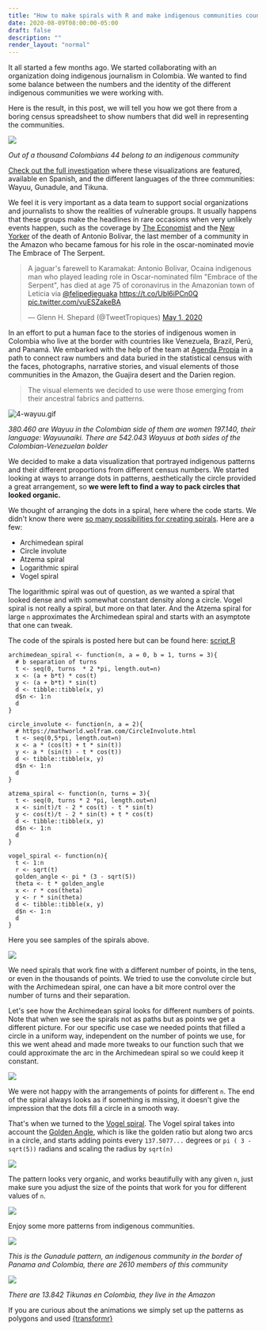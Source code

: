 ```yaml
---
title: "How to make spirals with R and make indigenous communities count"
date: 2020-08-09T08:00:00-05:00
draft: false
description: ""
render_layout: "normal"
---
```



It all started a few months ago. We started collaborating with an organization doing indigenous journalism in Colombia. We wanted to find some balance between the numbers and the identity of the different indigenous communities we were working with.

Here is the result, in this post, we will tell you how we got there from a boring census spreadsheet to show numbers that did well in representing the communities.

![](1-poblacion.gif)

_Out of a thousand Colombians 44 belong to an indigenous community_


[Check out the full investigation](https://www.agendapropia.co/mujer-palabra-resistencia/) where these visualizations are featured, available en Spanish, and the different languages of the three communities: Wayuu, Gunadule, and Tikuna.

We feel it is very important as a data team to support social organizations and journalists to show the realities of vulnerable groups. It usually happens that these groups make the headlines in rare occasions when very unlikely events happen, such as the coverage by [The Economist](https://www.economist.com/obituary/2020/05/28/antonio-bolivar-died-on-april-30th) and the [New Yorker](https://www.newyorker.com/news/daily-comment/the-death-of-antonio-bolivar-an-indigenous-elder-in-the-amazon-rainforest) of the death of Antonio Bolívar, the last member of a community in the Amazon who became famous for his role in the oscar-nominated movie The Embrace of The Serpent.


<blockquote class="twitter-tweet"><p lang="en" dir="ltr">A jaguar&#39;s farewell to Karamakat: Antonio Bolivar, Ocaina indigenous man who played leading role in Oscar-nominated film &quot;Embrace of the Serpent&quot;, has died at age 75 of coronavirus in the Amazonian town of Leticia via <a href="https://twitter.com/felipedjeguaka?ref_src=twsrc%5Etfw">@felipedjeguaka</a> <a href="https://t.co/Ubl6iPCn0Q">https://t.co/Ubl6iPCn0Q</a> <a href="https://t.co/vuESZakeBA">pic.twitter.com/vuESZakeBA</a></p>&mdash; Glenn H. Shepard (@TweetTropiques) <a href="https://twitter.com/TweetTropiques/status/1256261482817507333?ref_src=twsrc%5Etfw">May 1, 2020</a></blockquote> <script async src="https://platform.twitter.com/widgets.js" charset="utf-8"></script>


In an effort to put a human face to the stories of indigenous women in Colombia who live at the border with countries like Venezuela, Brazil, Perú, and Panamá. We embarked with the help of the team at [Agenda Propia](http://agendapropia.co) in a path to connect raw numbers and data buried in the statistical census with the faces, photographs, narrative stories, and visual elements of those communities in the Amazon, the Guajira desert and the Darien region.

> The visual elements we decided to use were those emerging from their ancestral fabrics and patterns.

![4-wayuu.gif](4-wayuu.gif)

_380.460 are Wayuu in the Colombian side of them are women 197.140, their language: Wayuunaiki. There are 542.043 Wayuus at both sides of the Colombian-Venezuelan bolder_


We decided to make a data visualization that portrayed indigenous patterns and their different proportions from different census numbers. We started looking at ways to arrange dots in patterns, aesthetically the circle provided a great arrangement, so **we were left to find a way to pack circles that looked organic.**

We thought of arranging the dots in a spiral, here where the code starts. We didn't know there were [so many possibilities for creating spirals](https://en.wikipedia.org/wiki/List_of_spirals). Here are a few:

- Archimedean spiral
- Circle involute
- Atzema spiral
- Logarithmic spiral
- Vogel spiral

The logarithmic spiral was out of question, as we wanted a spiral that looked dense and with somewhat constant density along a circle. Vogel spiral is not really a spiral, but more on that later. And the Atzema spiral for large `n` approximates the Archimedean spiral and starts with an asymptote that one can tweak.  


The code of the spirals is posted here but can be found here: [script.R](script.R)
```
archimedean_spiral <- function(n, a = 0, b = 1, turns = 3){
  # b separation of turns
  t <- seq(0, turns  * 2 *pi, length.out=n)
  x <- (a + b*t) * cos(t)
  y <- (a + b*t) * sin(t)
  d <- tibble::tibble(x, y)
  d$n <- 1:n
  d
}

circle_involute <- function(n, a = 2){
  # https://mathworld.wolfram.com/CircleInvolute.html
  t <- seq(0,5*pi, length.out=n)
  x <- a * (cos(t) + t * sin(t))
  y <- a * (sin(t) - t * cos(t))
  d <- tibble::tibble(x, y)
  d$n <- 1:n
  d
}

atzema_spiral <- function(n, turns = 3){
  t <- seq(0, turns * 2 *pi, length.out=n)
  x <- sin(t)/t - 2 * cos(t) - t * sin(t)
  y <- cos(t)/t - 2 * sin(t) + t * cos(t)
  d <- tibble::tibble(x, y)
  d$n <- 1:n
  d
}

vogel_spiral <- function(n){
  t <- 1:n
  r <- sqrt(t)
  golden_angle <- pi * (3 - sqrt(5))
  theta <- t * golden_angle
  x <- r * cos(theta)
  y <- r * sin(theta)
  d <- tibble::tibble(x, y)
  d$n <- 1:n
  d
}

```

Here you see samples of the spirals above.

![](spirals.png)

We need spirals that work fine with a different number of points, in the tens, or even in the thousands of points. We tried to use the convolute circle but with the Archimedean spiral, one can have a bit more control over the number of turns and their separation.

Let's see how the Archimedean spiral looks for different numbers of points. Note that when we see the spirals not as paths but as points we get a different picture. For our specific use case we needed points that filled a circle in a uniform way, independent on the number of points we use, for this we went ahead and made more tweaks to our function such that we could approximate the arc in the Archimedean spiral so we could keep it constant.

![](archimedean-points.png)

We were not happy with the arrangements of points for different `n`. The end of the spiral always looks as if something is missing, it doesn't give the impression that the dots fill a circle in a smooth way.

That's when we turned to the [Vogel spiral](https://www.codeproject.com/Articles/1221341/The-Vogel-Spiral-Phenomenon). The Vogel spiral takes into account the [Golden Angle](https://en.wikipedia.org/wiki/Golden_angle), which is like the golden ratio but along two arcs in a circle, and starts adding points every `137.5077...` degrees or `pi ( 3 - sqrt(5))` radians and scaling the radius by `sqrt(n)`

![](Golden_Angle.png)

The pattern looks very organic, and works beautifully with any given `n`, just make sure you adjust the size of the points that work for you for different values of `n`.

![](vogel.png)

Enjoy some more patterns from indigenous communities.



![](6-gunadule.gif)

_This is the Gunadule pattern, an indigenous community in the border of Panama and Colombia, there are 2610 members of this community_




![](8-tikuna.gif)

_There are 13.842 Tikunas en Colombia, they live in the Amazon_


If you are curious about the animations we simply set up the patterns as polygons and used [{transformr}](https://github.com/thomasp85/transformr)


